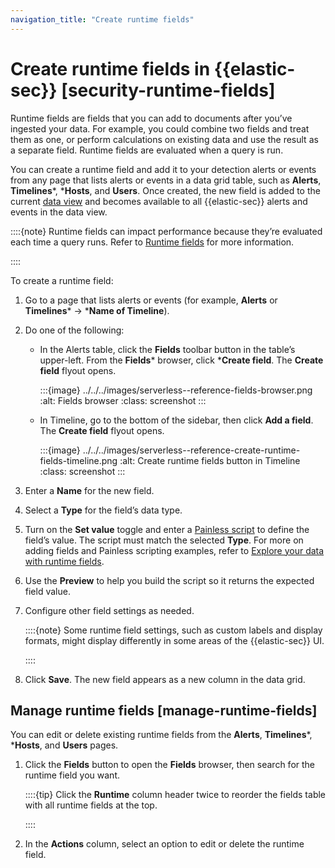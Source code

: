 ```yaml
---
navigation_title: "Create runtime fields"
---
```


# Create runtime fields in {{elastic-sec}} [security-runtime-fields]


Runtime fields are fields that you can add to documents after you’ve ingested your data. For example, you could combine two fields and treat them as one, or perform calculations on existing data and use the result as a separate field. Runtime fields are evaluated when a query is run.

You can create a runtime field and add it to your detection alerts or events from any page that lists alerts or events in a data grid table, such as **Alerts**, **Timelines***, ***Hosts**, and **Users**. Once created, the new field is added to the current [data view](../../../solutions/security/get-started/data-views-elastic-security.md) and becomes available to all {{elastic-sec}} alerts and events in the data view.

::::{note}
Runtime fields can impact performance because they’re evaluated each time a query runs. Refer to [Runtime fields](../../../manage-data/data-store/mapping/runtime-fields.md) for more information.

::::


To create a runtime field:

1. Go to a page that lists alerts or events (for example, **Alerts** or **Timelines*** → ***Name of Timeline**).
2. Do one of the following:

    * In the Alerts table, click the **Fields** toolbar button in the table’s upper-left. From the **Fields*** browser, click ***Create field**. The **Create field** flyout opens.

        :::{image} ../../../images/serverless--reference-fields-browser.png
        :alt: Fields browser
        :class: screenshot
        :::

    * In Timeline, go to the bottom of the sidebar, then click **Add a field**. The **Create field** flyout opens.

        :::{image} ../../../images/serverless--reference-create-runtime-fields-timeline.png
        :alt: Create runtime fields button in Timeline
        :class: screenshot
        :::

3. Enter a **Name** for the new field.
4. Select a **Type** for the field’s data type.
5. Turn on the **Set value** toggle and enter a [Painless script](../../../explore-analyze/scripting/modules-scripting-painless.md) to define the field’s value. The script must match the selected **Type**. For more on adding fields and Painless scripting examples, refer to [Explore your data with runtime fields](../../../explore-analyze/find-and-organize/data-views.md#runtime-fields).
6. Use the **Preview** to help you build the script so it returns the expected field value.
7. Configure other field settings as needed.

    ::::{note}
    Some runtime field settings, such as custom labels and display formats, might display differently in some areas of the {{elastic-sec}} UI.

    ::::

8. Click **Save**. The new field appears as a new column in the data grid.


## Manage runtime fields [manage-runtime-fields]

You can edit or delete existing runtime fields from the **Alerts**, **Timelines***, ***Hosts**, and **Users** pages.

1. Click the **Fields** button to open the **Fields** browser, then search for the runtime field you want.

    ::::{tip}
    Click the **Runtime** column header twice to reorder the fields table with all runtime fields at the top.

    ::::

2. In the **Actions** column, select an option to edit or delete the runtime field.
